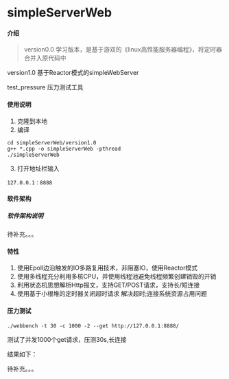 # simpleServerWeb

#### 介绍
> version0.0 学习版本，是基于游双的《linux高性能服务器编程》，将定时器合并入原代码中

version1.0 基于Reactor模式的simpleWebServer

test_pressure 压力测试工具

#### 使用说明
1. 克隆到本地
2. 编译

```
cd simpleServerWeb/version1.0
g++ *.cpp -o simpleServerWeb -pthread
./simpleServerWeb
```
3. 打开地址栏输入

```
127.0.0.1：8888
```

#### 软件架构

##### 软件架构说明

待补充。。。


#### 特性

1. 使用Epoll边沿触发的IO多路复用技术，非阻塞IO，使用Reactor模式
2. 使用多线程充分利用多核CPU，并使用线程池避免线程频繁创建销毁的开销
3. 利用状态机思想解析Http报文，支持GET/POST请求，支持长/短连接
4. 使用基于小根堆的定时器关闭超时请求 解决超时;连接系统资源占用问题

#### 压力测试

```
./webbench -t 30 -c 1000 -2 --get http://127.0.0.1:8888/
```
测试了并发1000个get请求，压测30s,长连接

结果如下：

待补充。。。
